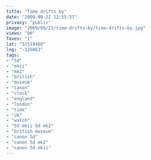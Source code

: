 ```yaml
---
title: "Time drifts by"
date: "2009-08-22 12:55:57"
privacy: "public"
image: "2009/08/22/time-drifts-by/time-drifts-by.jpg"
views: "90"
faves: "1"
lat: "51519468"
lng: "-126863"
tags:
- "5d"
- "mkii"
- "mk2"
- "british"
- "museum"
- "canon"
- "clock"
- "england"
- "london"
- "time"
- "uk"
- "watch"
- "5d mkii 5d mk2"
- "british museum"
- "canon 5d"
- "canon 5d mk2"
- "canon 5d mkii"
---
```

<a href="/photos/2009/08/22/time-drifts-by" rel="nofollow"></a>
